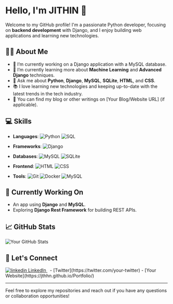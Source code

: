 # Hello, I'm JITHIN 👋

Welcome to my GitHub profile! I'm a passionate Python developer, focusing on **backend development** with Django, and I enjoy building web applications and learning new technologies.

## 🧑‍💻 About Me

- 🔭 I’m currently working on a Django application with a MySQL database.
- 🌱 I’m currently learning more about **Machine Learning** and **Advanced Django** techniques.
- 💬 Ask me about **Python**, **Django**, **MySQL**, **SQLite**, **HTML**, and **CSS**.
- 📚 I love learning new technologies and keeping up-to-date with the latest trends in the tech industry.
- 📝 You can find my blog or other writings on [Your Blog/Website URL] (if applicable).

## 💻 Skills

- **Languages**: 
  ![Python](https://img.shields.io/badge/Python-3776AB?style=for-the-badge&logo=python&logoColor=white) 
  ![SQL](https://img.shields.io/badge/SQL-003B57?style=for-the-badge&logo=postgresql&logoColor=white)
  
- **Frameworks**: 
  ![Django](https://img.shields.io/badge/Django-092E20?style=for-the-badge&logo=django&logoColor=white) 

- **Databases**: 
  ![MySQL](https://img.shields.io/badge/MySQL-00758F?style=for-the-badge&logo=mysql&logoColor=white) 
  ![SQLite](https://img.shields.io/badge/SQLite-003B57?style=for-the-badge&logo=sqlite&logoColor=white)

- **Frontend**: 
  ![HTML](https://img.shields.io/badge/HTML5-E34F26?style=for-the-badge&logo=html5&logoColor=white) 
  ![CSS](https://img.shields.io/badge/CSS3-1572B6?style=for-the-badge&logo=css3&logoColor=white)

- **Tools**:
  ![Git](https://img.shields.io/badge/Git-F05032?style=for-the-badge&logo=git&logoColor=white) 
  ![Docker](https://img.shields.io/badge/Docker-2496ED?style=for-the-badge&logo=docker&logoColor=white) 
  ![MySQL](https://img.shields.io/badge/MySQL-4479A1?style=for-the-badge&logo=mysql&logoColor=white)

## 🌱 Currently Working On

- An app using **Django** and **MySQL**.
- Exploring **Django Rest Framework** for building REST APIs.

## 📈 GitHub Stats

![Your GitHub Stats](https://github-readme-stats.vercel.app/api?username=jthhn&show_icons=true&hide_title=true&count_private=true&theme=tokyonight)

## 🤝 Let's Connect

<p>
  <a href="https://www.linkedin.com/[removed]" rel="nofollow noreferrer">
    <img src="https://i.sstatic.net/gVE0j.png" alt="linkedin"> LinkedIn
  </a> &nbsp; 
- [Twitter](https://twitter.com/your-twitter)
- [Your Website](https://jthhn.github.io/Portfolio/)

---

Feel free to explore my repositories and reach out if you have any questions or collaboration opportunities!
